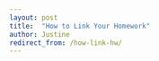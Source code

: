 ```yaml
---
layout: post
title:  "How to Link Your Homework"
author: Justine
redirect_from: /how-link-hw/
---
```

